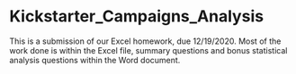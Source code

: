# Kickstarter_Campaigns_Analysis
This is a submission of our Excel homework, due 12/19/2020. Most of the work done is within the Excel file, summary questions and bonus statistical analysis questions within the Word document.
